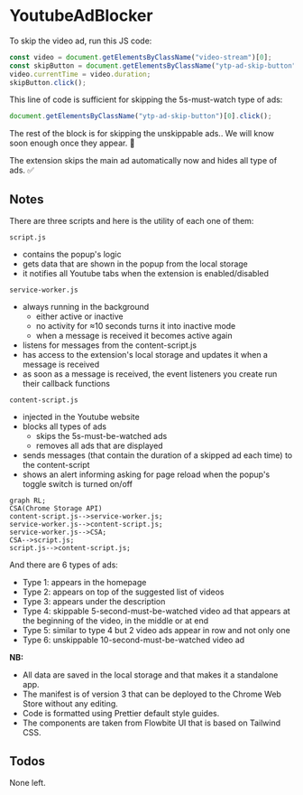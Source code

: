# YoutubeAdBlocker

To skip the video ad, run this JS code:

```js
const video = document.getElementsByClassName("video-stream")[0];
const skipButton = document.getElementsByClassName("ytp-ad-skip-button")[0];
video.currentTime = video.duration;
skipButton.click();
```

This line of code is sufficient for skipping the 5s-must-watch type of ads:

```js
document.getElementsByClassName("ytp-ad-skip-button")[0].click();
```

The rest of the block is for skipping the unskippable ads..
We will know soon enough once they appear. 🎉

The extension skips the main ad automatically now and hides all type of ads. ✅

## Notes

There are three scripts and here is the utility of each one of them:

`script.js`

- contains the popup's logic
- gets data that are shown in the popup from the local storage
- it notifies all Youtube tabs when the extension is enabled/disabled

`service-worker.js`

- always running in the background
  - either active or inactive
  - no activity for ≈10 seconds turns it into inactive mode
  - when a message is received it becomes active again
- listens for messages from the content-script.js
- has access to the extension's local storage and updates it when a message is received
- as soon as a message is received, the event listeners you create run their callback functions

`content-script.js`

- injected in the Youtube website
- blocks all types of ads
  - skips the 5s-must-be-watched ads
  - removes all ads that are displayed
- sends messages (that contain the duration of a skipped ad each time) to the content-script
- shows an alert informing asking for page reload when the popup's toggle switch is turned on/off

```mermaid
graph RL;
CSA(Chrome Storage API)
content-script.js-->service-worker.js;
service-worker.js-->content-script.js;
service-worker.js-->CSA;
CSA-->script.js;
script.js-->content-script.js;
```

And there are 6 types of ads:

- Type 1: appears in the homepage
- Type 2: appears on top of the suggested list of videos
- Type 3: appears under the description
- Type 4: skippable 5-second-must-be-watched video ad that appears at the beginning of the video, in the middle or at end
- Type 5: similar to type 4 but 2 video ads appear in row and not only one
- Type 6: unskippable 10-second-must-be-watched video ad

**NB:**

- All data are saved in the local storage and that makes it a standalone app.
- The manifest is of version 3 that can be deployed to the Chrome Web Store without any editing.
- Code is formatted using Prettier default style guides.
- The components are taken from Flowbite UI that is based on Tailwind CSS.

## Todos

None left.

